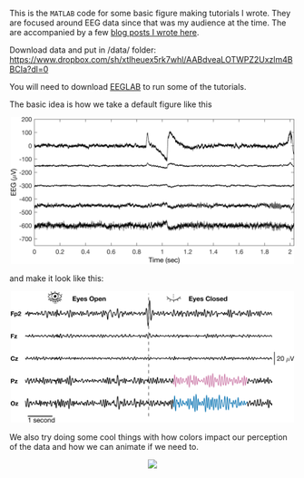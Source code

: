 This is the `MATLAB` code for some basic figure making tutorials I wrote. They are focused around EEG data since that was my audience at the time. The are accompanied by a few [blog posts I wrote here](https://jabrantley.github.io/year-archive/). 


Download data and put in /data/ folder: https://www.dropbox.com/sh/xtlheuex5rk7whl/AABdveaLOTWPZ2Uxzlm4BBCIa?dl=0

You will need to download [EEGLAB](https://sccn.ucsd.edu/eeglab/index.php) to run some of the tutorials. 

The basic idea is how we take a default figure like this

<p align="center">
   <img src="./example_figs/eeg_raster_1.png" width=500 />
<p> 

and make it look like this:


<p align="center">
   <img src="./example_figs/eeg_raster_final_V2.png" width=500 />
<p> 



We also try doing some cool things with how colors impact our perception of the data and how we can animate if we need to. 

<p align="center">
   <img src="./example_figs/eeg_raster_finalanimated_v3_5.gif" width=500 />
<p> 

